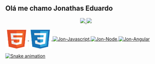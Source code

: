 ## Olá me chamo Jonathas Eduardo

<div align="center">
  <a href="https://github.com/JonathasEduardo">
  <img height="42%" src="https://github-readme-stats.vercel.app/api?username=JonathasEduardo&show_icons=true&theme=dark&include_all_commits=true&count_private=true"/>
  <img height="50%" src="https://github-readme-stats.vercel.app/api/top-langs/?username=JonathasEduardo&layout=compact&langs_count=7&theme=dark"/>
</div>
  
  </div>
<div style="display: inline_block"><br>         
  <img align="center" alt="Jon-HTML" height="60" width="70" src="https://raw.githubusercontent.com/devicons/devicon/master/icons/html5/html5-original.svg">
  <img align="center" alt="Jon-CSS" height="60" width="70" src="https://raw.githubusercontent.com/devicons/devicon/master/icons/css3/css3-original.svg">
  <img align="center" alt="Jon-Javascript" height="70" width="80" src="https://cdn.jsdelivr.net/gh/devicons/devicon/icons/javascript/javascript-original.svg" />
  <img align="center" alt="Jon-Node" height="70" width="80" src="https://cdn.jsdelivr.net/gh/devicons/devicon/icons/nodejs/nodejs-original.svg"/>
  <img align="center" alt="Jon-Angular" height="70" width="80" src="https://cdn.jsdelivr.net/gh/devicons/devicon/icons/angularjs/angularjs-original.svg" />
          
</div>

![Snake animation](https://github.com/LuigiGF/LuigiGF/blob/output/github-contribution-grid-snake.svg)
